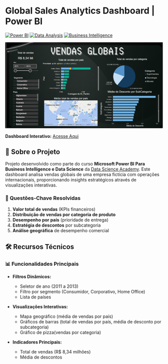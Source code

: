 #  Global Sales Analytics Dashboard | Power BI

[![Power BI](https://img.shields.io/badge/Power_BI-F2C811?style=for-the-badge&logo=powerbi&logoColor=black)](https://powerbi.microsoft.com/)
[![Data Analysis](https://img.shields.io/badge/Data_Analysis-0083B0?style=for-the-badge)](https://en.wikipedia.org/wiki/Data_analysis)
[![Business Intelligence](https://img.shields.io/badge/Business_Intelligence-FF6F61?style=for-the-badge)](https://en.wikipedia.org/wiki/Business_intelligence)

![Dashboard Preview](https://raw.githubusercontent.com/camylla-ops/VendasGlobais-PowerBI/main/vendasglobais.png)




**Dashboard Interativo:** [Acesse Aqui](https://app.powerbi.com/view?r=eyJrIjoiYTE3NjMyMDEtNGZjNi00OWNhLWJjNmItN2ZhNDYwMjc0YmVjIiwidCI6IjE5ZDk1YzVmLTkwOGMtNDdkYS05NTllLTdhMTk3ZjUyOGZmOSJ9)

## 📌 Sobre o Projeto
Projeto desenvolvido como parte do curso **Microsoft Power BI Para Business Intelligence e Data Science** da [Data Science Academy](https://www.datascienceacademy.com.br). Este dashboard analisa vendas globais de uma empresa fictícia com operações internacionais, proporcionando insights estratégicos através de visualizações interativas.

### 🔑 Questões-Chave Resolvidas
1. **Valor total de vendas** (KPIs financeiros)
2. **Distribuição de vendas por categoria de produto**
3. **Desempenho por país** (prioridade de entrega)
4. **Estratégia de descontos** por subcategoria
5. **Análise geográfica** de desempenho comercial

## 🛠️ Recursos Técnicos

### 📊 Funcionalidades Principais

- **Filtros Dinâmicos:**
  - Seletor de ano (2011 a 2013)
  - Filtro por segmento (Consumidor, Corporativo, Home Office)
  - Lista de países

- **Visualizações Interativas:**
  - Mapa geográfico (média de vendas por país)
  - Gráficos de barras (total de vendas por país, média de desconto por subcategoria)
  - Gráfico de pizza(vendas por categoria)

- **Indicadores Principais:**
  - Total de vendas (R\$ 8,34 milhões)
  - Média de descontos

